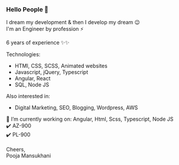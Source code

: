 ### Hello People 👋
I dream my development & then I develop my dream :wink: </br>
I'm an Engineer by profession ⚡ </br>

6 years of experience :sparkles::sparkles:</br>

Technologies: </br>
<ul>
  <li>HTMl, CSS, SCSS, Animated websites</li>
  <li>Javascript, jQuery, Typescript</li>
  <li>Angular, React</li>
  <li>SQL, Node JS</li>
</ul>

Also interested in:
<ul>
  <li>Digital Marketing, SEO, Blogging, Wordpress, AWS</li>
</ul>
🔭 I’m currently working on: Angular, Html, Scss, Typescript, Node JS
</br>
✔️ AZ-900
</br>
✔️ PL-900
</br></br>
Cheers,</br>
Pooja Mansukhani 


<!--
**poojamansukhani/poojamansukhani** is a ✨ _special_ ✨ repository because its `README.md` (this file) appears on your GitHub profile.

Here are some ideas to get you started:

- 🔭 I’m currently working on ...
- 🌱 I’m currently learning ...
- 👯 I’m looking to collaborate on ...
- 🤔 I’m looking for help with ...
- 💬 Ask me about ...
- 📫 How to reach me: ...
- 😄 Pronouns: ...
- ⚡ Fun fact: ...
-->
